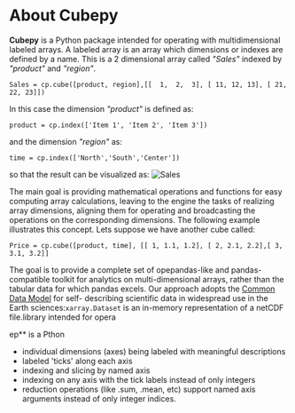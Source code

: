 # About Cubepy

**Cubepy** is a Python package intended for operating with multidimensional labeled arrays. A labeled array is an array which dimensions or indexes are defined by a name.
This is a 2 dimensional array called *"Sales"* indexed by *"product"* and *"region"*.

`Sales = cp.cube([product, region],[[  1,  2,  3], [ 11, 12, 13], [ 21, 22, 23]])`

In this case the dimension *"product"* is defined as:

    product = cp.index(['Item 1', 'Item 2', 'Item 3'])

and the dimension *"region"* as:

    time = cp.index(['North','South','Center'])

so that the result can be visualized as:
![Sales](https://drive.google.com/open?id=1liAA60Qs972OTNxOFWQohm3muZCr6oVm)

The main goal is providing mathematical operations and functions for easy computing array calculations, leaving to the engine the tasks of realizing array dimensions, aligning them for operating and broadcasting the operations on the corresponding dimensions. The following example illustrates this concept.
Lets suppose we have another cube called:

    Price = cp.cube([product, time], [[ 1, 1.1, 1.2], [ 2, 2.1, 2.2],[ 3, 3.1, 3.2]]



The goal is to provide a complete set of opepandas-like and pandas-compatible toolkit for analytics on multi-dimensional arrays, rather than the tabular data for which pandas excels. Our approach adopts the  [Common Data Model](http://www.unidata.ucar.edu/software/thredds/current/netcdf-java/CDM)  for self- describing scientific data in widespread use in the Earth sciences:`xarray.Dataset`  is an in-memory representation of a netCDF file.library intended for opera

ep** is a Pthon 
-   individual dimensions (axes) being labeled with meaningful descriptions
-   labeled 'ticks' along each axis
-   indexing and slicing by named axis
-   indexing on any axis with the tick labels instead of only integers
-   reduction operations (like .sum, .mean, etc) support named axis arguments instead of only integer indices.
<!--stackedit_data:
eyJoaXN0b3J5IjpbMTcwNDE3MTQ4NSwxNDY4NjYwNjc5LDY3MD
c2NTI4NiwtMTQwODY4Mzk2MSwyODE3NjU0NDYsLTc2NTA2NzU0
NSw5MjU4MDk1ODcsMTg4ODgzNjQxMiwtMTY4ODY1MTY4MCwtNj
U4MDUzMDAwLDEzOTI5MzM4ODQsMTYxOTU4OTc1LDE1NDQwMDY0
MSwtMTI2NzcwNTk2NywtMjQzODIwMzI4LDE0MjIxNzQ0MDYsLT
EzMDM0MDQ1MTgsNDY2MjI0MjYwLDkwMTUzODA5NiwyNjgyMTQ2
MzZdfQ==
-->